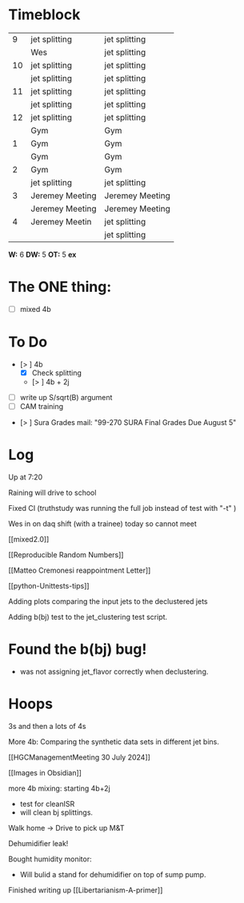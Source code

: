 # Timeblock

|     |                 |                 |
| --- | --------------- | --------------- |
| 9   | jet splitting   | jet splitting   |
|     | Wes             | jet splitting   |
| 10  | jet splitting   | jet splitting   |
|     | jet splitting   | jet splitting   |
| 11  | jet splitting   | jet splitting   |
|     | jet splitting   | jet splitting   |
| 12  | jet splitting   | jet splitting   |
|     | Gym             | Gym             |
| 1   | Gym             | Gym             |
|     | Gym             | Gym             |
| 2   | Gym             | Gym             |
|     | jet splitting   | jet splitting   |
| 3   | Jeremey Meeting | Jeremey Meeting |
|     | Jeremey Meeting | Jeremey Meeting |
| 4   | Jeremey Meetin  | jet splitting   |
|     |                 | jet splitting   |

**W:** 6 
**DW:** 5
**OT:** 5
**ex**

# The ONE thing: 
- [ ] mixed 4b


# To Do
- [> ]  4b
	 - [x] Check splitting
	 - [> ] 4b + 2j
- [ ] write up S/sqrt(B) argument
- [ ] CAM training
- [> ] Sura Grades mail: "99-270 SURA Final Grades Due August 5"


# Log

Up at 7:20

Raining will drive to school

Fixed CI (truthstudy was running the full job instead of test with "-t" )

Wes in on daq shift (with a trainee) today so cannot meet

[[mixed2.0]]

[[Reproducible Random Numbers]]

[[Matteo Cremonesi reappointment Letter]]

[[python-Unittests-tips]]

Adding plots comparing the input jets to the declustered jets

Adding b(bj) test to the jet_clustering test script.

# Found the b(bj) bug!  
- was not assigning jet_flavor correctly when declustering.

# Hoops 
3s and then a lots of 4s 

More 4b: Comparing the synthetic data sets in different jet bins.

[[HGCManagementMeeting 30 July 2024]]

[[Images in Obsidian]]

more 4b mixing: starting 4b+2j
- test for cleanISR
- will clean bj splittings. 

Walk home -> Drive to pick up M&T

Dehumidifier leak!  

Bought humidity monitor: 
- Will bulid a stand for dehumidifier on top of sump pump.

Finished writing up [[Libertarianism-A-primer]]







